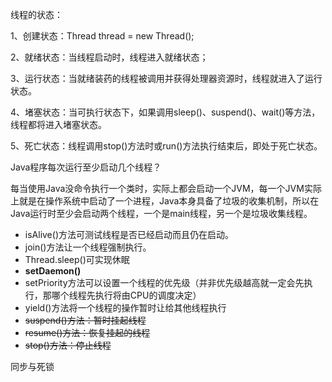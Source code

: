 线程的状态：

1、创建状态：Thread thread = new Thread\(\);

2、就绪状态：当线程启动时，线程进入就绪状态；

3、运行状态：当就绪装药的线程被调用并获得处理器资源时，线程就进入了运行状态。

4、堵塞状态：当可执行状态下，如果调用sleep\(\)、suspend\(\)、wait\(\)等方法，线程都将进入堵塞状态。

5、死亡状态：线程调用stop\(\)方法时或run\(\)方法执行结束后，即处于死亡状态。

Java程序每次运行至少启动几个线程？

每当使用Java没命令执行一个类时，实际上都会启动一个JVM，每一个JVM实际上就是在操作系统中启动了一个进程，Java本身具备了垃圾的收集机制，所以在Java运行时至少会启动两个线程，一个是main线程，另一个是垃圾收集线程。

* isAlive\(\)方法可测试线程是否已经启动而且仍在启动。
* join\(\)方法让一个线程强制执行。
* Thread.sleep\(\)可实现休眠
* **setDaemon\(\)**
* setPriority方法可以设置一个线程的优先级（并非优先级越高就一定会先执行，那哪个线程先执行将由CPU的调度决定）
* yield\(\)方法将一个线程的操作暂时让给其他线程执行
* ~~suspend\(\)方法：暂时挂起线程~~
* ~~resume\(\)方法：恢复挂起的线程~~
* ~~stop\(\)方法：停止线程~~

同步与死锁

